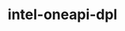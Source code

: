 ---
title: "intel-oneapi-dpl"
layout: cache
categories: [package, develop-2024-03-03]
meta: {"versions": ["2022.3.0"], "compilers": ["oneapi@=2024.0.0"], "oss": ["ubuntu22.04"], "platforms": ["linux"], "targets": ["x86_64_v3"], "stacks": ["e4s-oneapi", "root"], "num_specs": 1, "num_specs_by_stack": {"e4s-oneapi": 1, "root": 1}}
spec_details: [{"hash": "q25rt7zs43oysykfxvuiobbquqfwpz6h", "compiler": "oneapi@=2024.0.0", "versions": ["2022.3.0"], "os": "ubuntu22.04", "platform": "linux", "target": "x86_64_v3", "variants": ["build_system=generic", "+envmods"], "stacks": ["e4s-oneapi", "root"], "size": "-", "tarball": "https://binaries.spack.io/releases/develop-2024-03-03/build_cache/linux-ubuntu22.04-x86_64_v3/oneapi-2024.0.0/intel-oneapi-dpl-2022.3.0/linux-ubuntu22.04-x86_64_v3-oneapi-2024.0.0-intel-oneapi-dpl-2022.3.0-q25rt7zs43oysykfxvuiobbquqfwpz6h.spack"}]
---